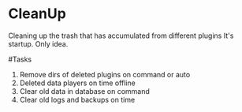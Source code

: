 # CleanUp
Cleaning up the trash that has accumulated from different plugins
It's startup. Only idea.

#Tasks
1. Remove dirs of deleted plugins on command or auto
2. Deleted data players on time offline
3. Clear old data in database on command
4. Clear old logs and backups on time
